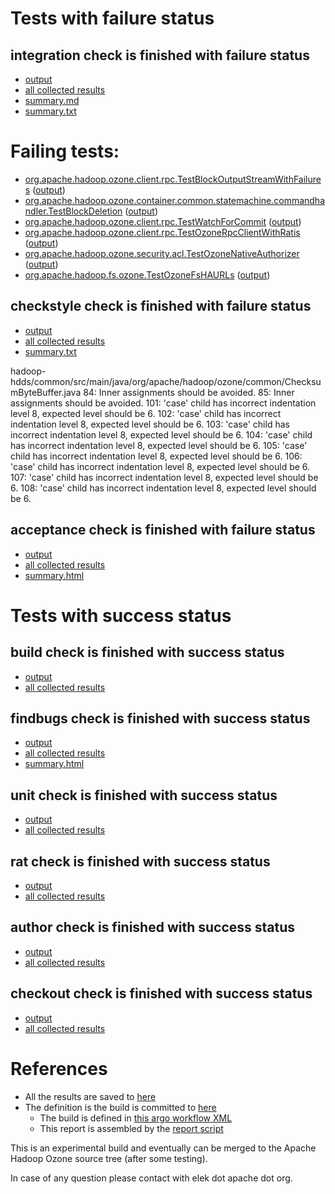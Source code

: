 # Tests with failure status

## integration check is finished with failure status

   * [output](https://raw.githubusercontent.com/elek/ozone-ci-q4/master/pr/pr-hdds-2181-c9q8w/integration/output.log)
   * [all collected results](https://github.com/elek/ozone-ci-q4/tree/master/pr/pr-hdds-2181-c9q8w/integration)
   * [summary.md](https://github.com/elek/ozone-ci-q4/tree/master/pr/pr-hdds-2181-c9q8w/integration/summary.md)
   * [summary.txt](https://github.com/elek/ozone-ci-q4/tree/master/pr/pr-hdds-2181-c9q8w/integration/summary.txt)

# Failing tests: 

 * [org.apache.hadoop.ozone.client.rpc.TestBlockOutputStreamWithFailures](hadoop-ozone/integration-test/org.apache.hadoop.ozone.client.rpc.TestBlockOutputStreamWithFailures.txt) ([output](hadoop-ozone/integration-test/org.apache.hadoop.ozone.client.rpc.TestBlockOutputStreamWithFailures-output.txt))
 * [org.apache.hadoop.ozone.container.common.statemachine.commandhandler.TestBlockDeletion](hadoop-ozone/integration-test/org.apache.hadoop.ozone.container.common.statemachine.commandhandler.TestBlockDeletion.txt) ([output](hadoop-ozone/integration-test/org.apache.hadoop.ozone.container.common.statemachine.commandhandler.TestBlockDeletion-output.txt))
 * [org.apache.hadoop.ozone.client.rpc.TestWatchForCommit](hadoop-ozone/integration-test/org.apache.hadoop.ozone.client.rpc.TestWatchForCommit.txt) ([output](hadoop-ozone/integration-test/org.apache.hadoop.ozone.client.rpc.TestWatchForCommit-output.txt))
 * [org.apache.hadoop.ozone.client.rpc.TestOzoneRpcClientWithRatis](hadoop-ozone/integration-test/org.apache.hadoop.ozone.client.rpc.TestOzoneRpcClientWithRatis.txt) ([output](hadoop-ozone/integration-test/org.apache.hadoop.ozone.client.rpc.TestOzoneRpcClientWithRatis-output.txt))
 * [org.apache.hadoop.ozone.security.acl.TestOzoneNativeAuthorizer](hadoop-ozone/integration-test/org.apache.hadoop.ozone.security.acl.TestOzoneNativeAuthorizer.txt) ([output](hadoop-ozone/integration-test/org.apache.hadoop.ozone.security.acl.TestOzoneNativeAuthorizer-output.txt))
 * [org.apache.hadoop.fs.ozone.TestOzoneFsHAURLs](hadoop-ozone/ozonefs/org.apache.hadoop.fs.ozone.TestOzoneFsHAURLs.txt) ([output](hadoop-ozone/ozonefs/org.apache.hadoop.fs.ozone.TestOzoneFsHAURLs-output.txt))

## checkstyle check is finished with failure status

   * [output](https://raw.githubusercontent.com/elek/ozone-ci-q4/master/pr/pr-hdds-2181-c9q8w/checkstyle/output.log)
   * [all collected results](https://github.com/elek/ozone-ci-q4/tree/master/pr/pr-hdds-2181-c9q8w/checkstyle)
   * [summary.txt](https://github.com/elek/ozone-ci-q4/tree/master/pr/pr-hdds-2181-c9q8w/checkstyle/summary.txt)

hadoop-hdds/common/src/main/java/org/apache/hadoop/ozone/common/ChecksumByteBuffer.java
 84: Inner assignments should be avoided.
 85: Inner assignments should be avoided.
 101: &apos;case&apos; child has incorrect indentation level 8, expected level should be 6.
 102: &apos;case&apos; child has incorrect indentation level 8, expected level should be 6.
 103: &apos;case&apos; child has incorrect indentation level 8, expected level should be 6.
 104: &apos;case&apos; child has incorrect indentation level 8, expected level should be 6.
 105: &apos;case&apos; child has incorrect indentation level 8, expected level should be 6.
 106: &apos;case&apos; child has incorrect indentation level 8, expected level should be 6.
 107: &apos;case&apos; child has incorrect indentation level 8, expected level should be 6.
 108: &apos;case&apos; child has incorrect indentation level 8, expected level should be 6.

## acceptance check is finished with failure status

   * [output](https://raw.githubusercontent.com/elek/ozone-ci-q4/master/pr/pr-hdds-2181-c9q8w/acceptance/output.log)
   * [all collected results](https://github.com/elek/ozone-ci-q4/tree/master/pr/pr-hdds-2181-c9q8w/acceptance)
   * [summary.html](https://elek.github.io/ozone-ci-q4/pr/pr-hdds-2181-c9q8w/acceptance/summary.html)



# Tests with success status

## build check is finished with success status

   * [output](https://raw.githubusercontent.com/elek/ozone-ci-q4/master/pr/pr-hdds-2181-c9q8w/build/output.log)
   * [all collected results](https://github.com/elek/ozone-ci-q4/tree/master/pr/pr-hdds-2181-c9q8w/build)


## findbugs check is finished with success status

   * [output](https://raw.githubusercontent.com/elek/ozone-ci-q4/master/pr/pr-hdds-2181-c9q8w/findbugs/output.log)
   * [all collected results](https://github.com/elek/ozone-ci-q4/tree/master/pr/pr-hdds-2181-c9q8w/findbugs)
   * [summary.html](https://elek.github.io/ozone-ci-q4/pr/pr-hdds-2181-c9q8w/findbugs/summary.html)


## unit check is finished with success status

   * [output](https://raw.githubusercontent.com/elek/ozone-ci-q4/master/pr/pr-hdds-2181-c9q8w/unit/output.log)
   * [all collected results](https://github.com/elek/ozone-ci-q4/tree/master/pr/pr-hdds-2181-c9q8w/unit)


## rat check is finished with success status

   * [output](https://raw.githubusercontent.com/elek/ozone-ci-q4/master/pr/pr-hdds-2181-c9q8w/rat/output.log)
   * [all collected results](https://github.com/elek/ozone-ci-q4/tree/master/pr/pr-hdds-2181-c9q8w/rat)


## author check is finished with success status

   * [output](https://raw.githubusercontent.com/elek/ozone-ci-q4/master/pr/pr-hdds-2181-c9q8w/author/output.log)
   * [all collected results](https://github.com/elek/ozone-ci-q4/tree/master/pr/pr-hdds-2181-c9q8w/author)


## checkout check is finished with success status

   * [output](https://raw.githubusercontent.com/elek/ozone-ci-q4/master/pr/pr-hdds-2181-c9q8w/checkout/output.log)
   * [all collected results](https://github.com/elek/ozone-ci-q4/tree/master/pr/pr-hdds-2181-c9q8w/checkout)




# References

 * All the results are saved to [here](https://github.com/elek/ozone-ci-q4/tree/master/pr/pr-hdds-2181-c9q8w/)
 * The definition is the build is committed to [here](https://github.com/elek/argo-ozone)
    * The build is defined in [this argo workflow XML](https://github.com/elek/argo-ozone/blob/master/ozone-build.yaml)
    * This report is assembled by the [report script](https://github.com/elek/argo-ozone/blob/master/scripts/report.sh)

This is an experimental build and eventually can be merged to the Apache Hadoop Ozone source tree (after some testing).

In case of any question please contact with elek dot apache dot org.
